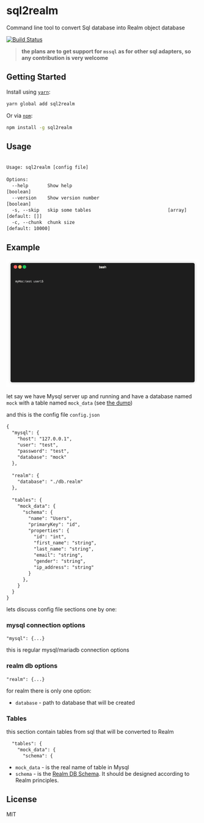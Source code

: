 # sql2realm
Command line tool to convert Sql database into Realm object database 

[![Build Status](https://travis-ci.com/gkoychev/sql2realm.svg?branch=dev)](https://travis-ci.com/gkoychev/sql2realm)

> **the plans are to get support for `mssql` as for other sql adapters, so any contribution is very welcome**

## Getting Started

Install using [`yarn`](https://yarnpkg.com/en/package/jest):

```bash
yarn global add sql2realm
```

Or via [`npm`](https://www.npmjs.com/):

```bash
npm install -g sql2realm
```

## Usage

```

Usage: sql2realm [config file]

Options:
  --help       Show help                                               [boolean]
  --version    Show version number                                     [boolean]
  -s, --skip   skip some tables                            [array] [default: []]
  -c, --chunk  chunk size                                       [default: 10000]

```


## Example

<p align="center"><img src="https://github.com/gkoychev/sql2realm/blob/master/img/demo.gif?raw=true"/></p>

let say we have Mysql server up and running and have a database named `mock` with a table named `mock_data` (see [the dump](./integration-test/mock_data.sql))

and this is the config file `config.json` 
```
{
  "mysql": {
    "host": "127.0.0.1",
    "user": "test",
    "password": "test",
    "database": "mock"
  },

  "realm": {
    "database": "./db.realm"
  },

  "tables": {
    "mock_data": {
      "schema": {
        "name": "Users",
        "primaryKey": "id",
        "properties": {
          "id": "int",
          "first_name": "string",
          "last_name": "string",
          "email": "string",
          "gender": "string",
          "ip_address": "string"
        }
      },
    }
  }
}
```
lets discuss config file sections one by one:

### mysql connection options
```
"mysql": {...}
```
this is regular mysql/mariadb connection options

### realm db options 
```
"realm": {...}
```
for realm there is only one option:
- `database` - path to database that will be created

### Tables
this section contain tables from sql that will be converted to Realm
```
  "tables": {
    "mock_data": {
      "schema": {
```
- `mock_data` - is the real name of table in Mysql
- `schema` - is the [Realm DB Schema](https://realm.io/docs/javascript/latest#models). It should be designed according to Realm principles.

## License

MIT